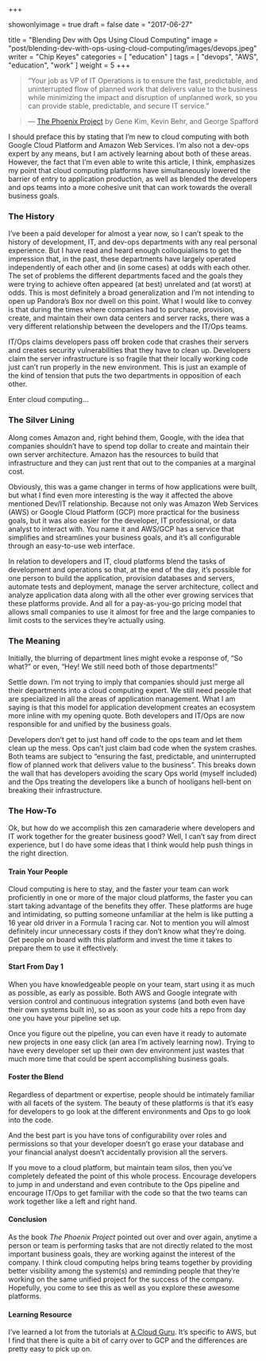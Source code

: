 +++

showonlyimage = true
draft = false
date = "2017-06-27"

title = "Blending Dev with Ops Using Cloud Computing"
image = "post/blending-dev-with-ops-using-cloud-computing/images/devops.jpeg"
writer = "Chip Keyes"
categories = [ "education" ]
tags = [ "devops", "AWS", "education", "work" ]
weight = 5
+++

> “Your job as VP of IT Operations is to ensure the fast, predictable, and uninterrupted flow of planned work that delivers value to the business while minimizing the impact and disruption of unplanned work, so you can provide stable, predictable, and secure IT service.”

> — [The Phoenix Project](https://www.amazon.com/Phoenix-Project-DevOps-Helping-Business/dp/0988262592) by Gene Kim, Kevin Behr, and George Spafford

I should preface this by stating that I’m new to cloud computing with both Google Cloud Platform and Amazon Web Services. I’m also not a dev-ops expert by any means, but I am actively learning about both of these areas. However, the fact that I’m even able to write this article, I think, emphasizes my point that cloud computing platforms have simultaneously lowered the barrier of entry to application production, as well as blended the developers and ops teams into a more cohesive unit that can work towards the overall business goals.

### The History

I’ve been a paid developer for almost a year now, so I can’t speak to the history of development, IT, and dev-ops departments with any real personal experience. But I have read and heard enough colloquialisms to get the impression that, in the past, these departments have largely operated independently of each other and (in some cases) at odds with each other. The set of problems the different departments faced and the goals they were trying to achieve often appeared (at best) unrelated and (at worst) at odds. This is most definitely a broad generalization and I’m not intending to open up Pandora’s Box nor dwell on this point. What I would like to convey is that during the times where companies had to purchase, provision, create, and maintain their own data centers and server racks, there was a very different relationship between the developers and the IT/Ops teams.

IT/Ops claims developers pass off broken code that crashes their servers and creates security vulnerabilities that they have to clean up. Developers claim the server infrastructure is so fragile that their locally working code just can’t run properly in the new environment. This is just an example of the kind of tension that puts the two departments in opposition of each other.

Enter cloud computing…

### The Silver Lining

Along comes Amazon and, right behind them, Google, with the idea that companies shouldn’t have to spend top dollar to create and maintain their own server architecture. Amazon has the resources to build that infrastructure and they can just rent that out to the companies at a marginal cost.

Obviously, this was a game changer in terms of how applications were built, but what I find even more interesting is the way it affected the above mentioned Dev/IT relationship. Because not only was Amazon Web Services (AWS) or Google Cloud Platform (GCP) more practical for the business goals, but it was also easier for the developer, IT professional, or data analyst to interact with. You name it and AWS/GCP has a service that simplifies and streamlines your business goals, and it’s all configurable through an easy-to-use web interface.

In relation to developers and IT, cloud platforms blend the tasks of development and operations so that, at the end of the day, it’s possible for one person to build the application, provision databases and servers, automate tests and deployment, manage the server architecture, collect and analyze application data along with all the other ever growing services that these platforms provide. And all for a pay-as-you-go pricing model that allows small companies to use it almost for free and the large companies to limit costs to the services they’re actually using.

### The Meaning

Initially, the blurring of department lines might evoke a response of, “So what?” or even, “Hey! We still need both of those departments!”

Settle down. I’m not trying to imply that companies should just merge all their departments into a cloud computing expert. We still need people that are specialized in all the areas of application management. What I am saying is that this model for application development creates an ecosystem more inline with my opening quote. Both developers and IT/Ops are now responsible for and unified by the business goals.

Developers don’t get to just hand off code to the ops team and let them clean up the mess. Ops can’t just claim bad code when the system crashes. Both teams are subject to “ensuring the fast, predictable, and uninterrupted flow of planned work that delivers value to the business”. This breaks down the wall that has developers avoiding the scary Ops world (myself included) and the Ops treating the developers like a bunch of hooligans hell-bent on breaking their infrastructure.

### The How-To

Ok, but how do we accomplish this zen camaraderie where developers and IT work together for the greater business good? Well, I can’t say from direct experience, but I do have some ideas that I think would help push things in the right direction.

#### Train Your People

Cloud computing is here to stay, and the faster your team can work proficiently in one or more of the major cloud platforms, the faster you can start taking advantage of the benefits they offer. These platforms are huge and intimidating, so putting someone unfamiliar at the helm is like putting a 16 year old driver in a Formula 1 racing car. Not to mention you will almost definitely incur unnecessary costs if they don’t know what they’re doing. Get people on board with this platform and invest the time it takes to prepare them to use it effectively.

#### Start From Day 1

When you have knowledgeable people on your team, start using it as much as possible, as early as possible. Both AWS and Google integrate with version control and continuous integration systems (and both even have their own systems built in), so as soon as your code hits a repo from day one you have your pipeline set up.

Once you figure out the pipeline, you can even have it ready to automate new projects in one easy click (an area I’m actively learning now). Trying to have every developer set up their own dev environment just wastes that much more time that could be spent accomplishing business goals.

#### Foster the Blend

Regardless of department or expertise, people should be intimately familiar with all facets of the system. The beauty of these platforms is that it’s easy for developers to go look at the different environments and Ops to go look into the code.

And the best part is you have tons of configurability over roles and permissions so that your developer doesn’t go erase your database and your financial analyst doesn’t accidentally provision all the servers.

If you move to a cloud platform, but maintain team silos, then you’ve completely defeated the point of this whole process. Encourage developers to jump in and understand and even contribute to the Ops pipeline and encourage IT/Ops to get familiar with the code so that the two teams can work together like a left and right hand.

#### Conclusion

As the book _The Phoenix Project_ pointed out over and over again, anytime a person or team is performing tasks that are not directly related to the most important business goals, they are working against the interest of the company. I think cloud computing helps bring teams together by providing better visibility among the system(s) and reminding people that they’re working on the same unified project for the success of the company. Hopefully, you come to see this as well as you explore these awesome platforms.

#### Learning Resource

I’ve learned a lot from the tutorials at [A Cloud Guru](https://acloud.guru/). It’s specific to AWS, but I find that there is quite a bit of carry over to GCP and the differences are pretty easy to pick up on.
